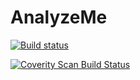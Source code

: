 # AnalyzeMe
[![Build status](https://ci.appveyor.com/api/projects/status/513i4jbxamfnr0v1/branch/master?svg=true)](https://ci.appveyor.com/project/DrunkyBard/analyzeme/branch/master)

<a href="https://scan.coverity.com/projects/5835">
  <img alt="Coverity Scan Build Status"
       src="https://scan.coverity.com/projects/5835/badge.svg"/>
</a>
